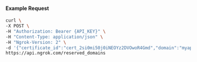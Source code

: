 <!-- Code generated for API Clients. DO NOT EDIT. -->

#### Example Request

```bash
curl \
-X POST \
-H "Authorization: Bearer {API_KEY}" \
-H "Content-Type: application/json" \
-H "Ngrok-Version: 2" \
-d '{"certificate_id":"cert_2si0mi50j0iNEOYz2DVOwoR4Gmd","domain":"myapp.mydomain.com","region":"us"}' \
https://api.ngrok.com/reserved_domains
```
